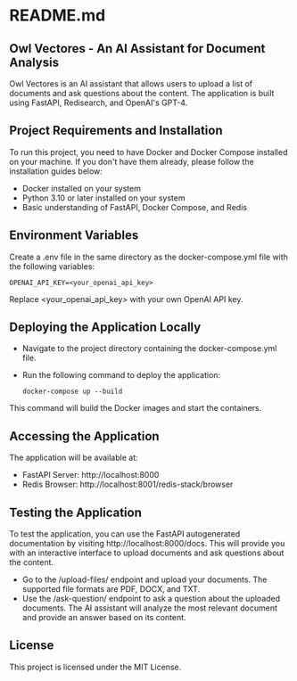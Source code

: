 # README.md

## Owl Vectores - An AI Assistant for Document Analysis

Owl Vectores is an AI assistant that allows users to upload a list of documents and ask questions about the content. The application is built using FastAPI, Redisearch, and OpenAI's GPT-4.

## Project Requirements and Installation

To run this project, you need to have Docker and Docker Compose installed on your machine. If you don't have them already, please follow the installation guides below:

- Docker installed on your system
- Python 3.10 or later installed on your system
- Basic understanding of FastAPI, Docker Compose, and Redis

## Environment Variables

Create a .env file in the same directory as the docker-compose.yml file with the following variables:

   ```
   OPENAI_API_KEY=<your_openai_api_key>
   ```
   Replace <your_openai_api_key> with your own OpenAI API key.


## Deploying the Application Locally
- Navigate to the project directory containing the docker-compose.yml file.
- Run the following command to deploy the application:

   ```
   docker-compose up --build
   ```
This command will build the Docker images and start the containers.


## Accessing the Application
The application will be available at:
- FastAPI Server: http://localhost:8000
- Redis Browser: http://localhost:8001/redis-stack/browser


## Testing the Application
To test the application, you can use the FastAPI autogenerated documentation by visiting http://localhost:8000/docs. This will provide you with an interactive interface to upload documents and ask questions about the content.
- Go to the /upload-files/ endpoint and upload your documents. The supported file formats are PDF, DOCX, and TXT.
- Use the /ask-question/ endpoint to ask a question about the uploaded documents. The AI assistant will analyze the most relevant document and provide an answer based on its content.

## License
This project is licensed under the MIT License.

